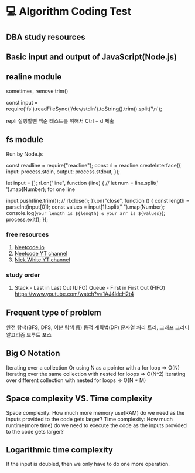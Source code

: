 # 💻 Algorithm Coding Test

## DBA study resources

## Basic input and output of JavaScript(Node.js)

## realine module

sometimes, remove trim()

const input = require('fs').readFileSync('/dev/stdin').toString().trim().split('\n');

repli 실행할땐 백준 테스트를 위해서 Ctrl + d 제출

## fs module

Run by Node.js

const readline = require("readline");
const rl = readline.createInterface({
input: process.stdin,
output: process.stdout,
});

let input = [];
rl.on("line", function (line) {
// let num = line.split(' ').map(Number); for one line

input.push(line.trim());
// rl.close();
}).on("close", function () {
const length = parseInt(input[0]);
const values = input[1].split(" ").map(Number);
console.log(`your length is ${length} & your arr is ${values}`);
process.exit();
});

### free resources

1. [Neetcode.io](https://neetcode.io/)
2. [Neetcode YT channel](https://www.youtube.com/channel/UC_mYaQAE6-71rjSN6CeCA-g)
3. [Nick White YT channel](https://www.youtube.com/channel/UC1fLEeYICmo3O9cUsqIi7HA)

### study order

1. Stack - Last in Last Out (LIFO)
   Queue - First in First Out (FIFO)
   <https://www.youtube.com/watch?v=1AJ4ldcH2t4>

## Frequent type of problem

완전 탐색(BFS, DFS, 이분 탐색 등)
동적 계획법(DP)
문자열 처리
트리, 그래프
그리디 알고리즘
브루트 포스

## Big O Notation

Iterating over a collection Or using N as a pointer with a for loop => O(N)
Iterating over the same collection with nested for loops => O(N^2)
Iterating over different collection with nested for loops => O(N \* M)

## Space complexity VS. Time complexity

Space complexity: How much more memory use(RAM) do we need as the inputs provided to the code gets larger?
Time complexity: How much runtime(more time) do we need to execute the code as the inputs provided to the code gets larger?

## Logarithmic time complexity

If the input is doubled, then we only have to do one more operation.
